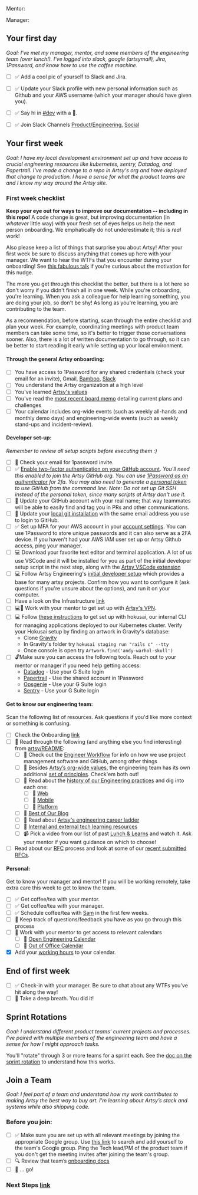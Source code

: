 Mentor:

Manager:

## Your first day

_Goal: I've met my manager, mentor, and some members of the engineering team
(over lunch!). I've logged into slack, google (artsymail), Jira, 1Password, and
know how to use the coffee machine._

- [ ] ✅ Add a cool pic of yourself to Slack and Jira.
- [ ] ✅ Update your Slack profile with new personal information such as Github and your AWS username (which your manager should have given you).
- [ ] ✅ Say hi in [#dev](https://artsy.slack.com/messages/dev) with a :wave:.
- [ ] ✅ Join Slack Channels [Product/Engineering](https://github.com/artsy/README/blob/main/culture/slack.md),  [Social](www.notion.so/18b56c8d7eb744e08f2f5a4073095d04?v=58f38ea64f494b83817b94b802fb0230)


## Your first week

_Goal: I have my local development environment set up and have access to crucial
engineering resources like kubernetes, sentry, Datadog, and Papertrail. I've
made a change to a repo in Artsy's org and have deployed that change to
production. I have a sense for what the product teams are and I know my way
around the Artsy site._

### First week checklist

**Keep your eye out for ways to improve our documentation -- including in this
repo!** A code change is great, but improving documentation (in _whatever_
little way) with your fresh set of eyes helps us help the next person
onboarding. We emphatically do not underestimate it; this is _real_ work!

Also please keep a list of things that surprise you about Artsy! After your
first week be sure to discuss anything that comes up here with your manager. We
want to hear the WTFs that you encounter during your onboarding! See [this
fabulous talk](https://www.youtube.com/watch?v=8bxZuzDKoI0) if you're curious
about the motivation for this nudge.

The more you get through this checklist the better, but there is a lot here so
don't worry if you didn't finish all in one week. While you're onboarding,
you're learning. When you ask a colleague for help learning something, you are
doing your job, so don't be shy! As long as you're learning, you are
contributing to the team.

As a recommendation, before starting, scan through the entire checklist and plan
your week. For example, coordinating meetings with product team members can take
some time, so it's better to trigger those conversations sooner. Also, there is
a lot of written documentation to go through, so it can be better to start
reading it early while setting up your local environment.

#### Through the general Artsy onboarding:

- [ ] You have access to 1Password for any shared credentials (check your email for an invite), Gmail, [Bamboo](https://artsy.bamboohr.com/), [Slack](https://artsy.slack.com)
- [ ] You understand the Artsy organization at a high level
- [ ] You've learned [Artsy's values](https://www.notion.so/artsy/Artsy-Values-Behaviors-42a6905b3b4c44e097f860d3e847cc16)
- [ ] You've read the [most recent board memo](https://www.notion.so/artsy/Artsy-Strategy-OKRs-Homepage-0bdefa3cf1d243b28d047bf1353695b4#abfea49090524a7da6288584d5254390) detailing current plans and challenges
- [ ] Your calendar includes org-wide events (such as weekly all-hands and monthly demo days) and engineering-wide events (such as weekly stand-ups and incident-review).

#### Developer set-up:

_Remember to review *all* setup scripts before executing them :)_

- [ ] 📧 Check your email for 1password invite.
- [ ] ✅ [Enable two-factor authentication on your GitHub account](https://help.github.com/articles/securing-your-account-with-two-factor-authentication-2fa/). _You'll need this enabled to join the Artsy GitHub org. You can use [1Password as an authenticator](https://support.1password.com/one-time-passwords/) for 2fa. You may also need to generate a [personal token](https://docs.github.com/en/github/authenticating-to-github/keeping-your-account-and-data-secure/creating-a-personal-access-token#using-a-[…]and-line) to use GitHub from the command line. Note: Do not set up Git SSH instead of the personal token, since many scripts at Artsy don't use it._
- [ ] 👤 Update your GitHub account with your real name; that way teammates will be able to easily find and tag you in PRs and other communications.
- [ ] 👤 Update your [local git installation](https://docs.github.com/en/github/setting-up-and-managing-your-github-user-account/managing-email-preferences/setting-your-commit-email-address#setting-your-commit-email-address-in-git) with the same email address you use to login to GitHub.
- [ ] ✅ Set up MFA for your AWS account in your [account settings](https://console.aws.amazon.com/iam/home?region=us-east-1#/security_credentials). You can use 1Password to store unique passwords and it can also serve as a 2FA device. If you haven't had your AWS IAM user set up or Artsy Github access, ping your manager.
- [ ] 💻 Download your favorite text editor and terminal application. A lot of us use VSCode and it will be installed for you as part of the initial developer setup script in the next step, along with the [Artsy VSCode extension](https://marketplace.visualstudio.com/items?itemName=Artsy.artsy-studio-extension-pack)
- [ ] 💻 Follow Artsy Engineering's [initial developer setup](https://github.com/artsy/potential/blob/main/scripts/setup)
      which provides a base for many artsy projects. Confirm how you want to configure it (ask questions if you're
      unsure about the options), and run it on your computer.
- [ ] Have a look on the Infrastructure [link](https://github.com/artsy/infrastructure/blob/master/README.md)      
- [ ] 💻👯 Work with your mentor to get set up with [Artsy's VPN](https://github.com/patrinoua/artsy/blob/main/vpn.md).
- [ ] 💻 Follow [these instructions](https://github.com/artsy/README/blob/main/playbooks/hokusai.md#setup) to get set up with hokusai, our internal CLI for managing applications deployed to our Kubernetes cluster. Verify your Hokusai setup by finding an artwork in Gravity's database:
  - Clone [Gravity](https://github.com/artsy/gravity)
  - In Gravity's folder try `hokusai staging run "rails c" --tty`
  - Once console is open try `Artwork.find('andy-warhol-skull')`
- [ ] 🔓Make sure you can access the following tools. Reach out to your mentor or manager if you need help getting access:
  - [Datadog](https://www.artsy.net/datadog) - Use your G Suite login
  - [Papertrail](https://papertrailapp.com/) - Use the shared account in 1Password
  - [Opsgenie](https://artsy.app.opsgenie.com/) - Use your G Suite login
  - [Sentry](https://sentry.io/organizations/artsynet) - Use your G Suite login



#### Get to know our engineering team:

Scan the following list of resources. Ask questions if you'd like more context
or something is confusing.
- [ ] Check the Onboarding [link](https://github.com/artsy/README/tree/main/onboarding#onboarding)
- [ ] 📖 Read through the following (and anything else you find interesting) from
      [artsy/README](https://github.com/artsy/README):
  - [ ] 📖 Check out the
        [Engineer Workflow](https://github.com/artsy/README/blob/main/playbooks/engineer-workflow.md) for info on how we use project management software and GitHub, among other things
  - [ ] 📖 Besides
        [Artsy’s org-wide values](https://www.notion.so/artsy/Artsy-Values-Behaviors-42a6905b3b4c44e097f860d3e847cc16), the engineering team has its own additional
        [set of principles](https://github.com/artsy/README/blob/main/culture/engineering-principles.md). Check'em both out!
  - [ ] 📖 Read about the [history of our Engineering practices](https://github.com/artsy/README/blob/main/practices/history.md#readme) and dig into each one:
    - [ ] 📖 [Web](https://github.com/artsy/README/blob/main/practices/web.md)
    - [ ] 📖 [Mobile](https://github.com/artsy/README/blob/main/practices/mobile.md)
    - [ ] 📖 [Platform](https://github.com/artsy/README/blob/main/practices/platform.md)
  - [ ] 📖 [Best of Our Blog](https://github.com/artsy/README/blob/main/resources/blog.md)
  - [ ] 📖 Read about [Artsy's engineering career ladder](https://github.com/artsy/README/blob/main/careers/ladder.md)
  - [ ] 📖 [Internal and external tech learning resources](https://github.com/artsy/README/blob/main/resources/tech-learning.md)
  - [ ] 📹 Pick a video from our list of past [Lunch & Learns](https://github.com/artsy/README/blob/main/resources/lnl.md) and watch it. Ask your mentor if you want guidance on which to choose!
- [ ] Read about our [RFC](https://artsy.github.io/blog/2019/04/11/on-an-rfcs-process/) process and look at some of our [recent submitted RFCs](https://github.com/artsy/potential/issues?utf8=%E2%9C%93&q=is%3Aopen%2Cclosed+is%3Aissue+label%3ARFC+).

#### Personal:

Get to know your manager and mentor! If you will be working remotely, take extra
care this week to get to know the team.

- [ ] ✅ Get coffee/tea with your mentor.
- [ ] ✅ Get coffee/tea with your manager.
- [ ] ✅ Schedule coffee/tea with [Sam](mailto:samuel.rozenberg@artsymail.com) in the first few weeks.
- [ ] 📝 Keep track of questions/feedback you have as you go through this process
- [ ] 👯 Work with your mentor to get access to relevant calendars
  - [ ] 📅 [Open Engineering Calendar](https://calendar.google.com/calendar/embed?src=artsymail.com_g81io4a98ddvn1ih1a3lm2ocd4%40group.calendar.google.com&ctz=America%2FNew_York)
  - [ ] 📅 [Out of Office Calendar](https://calendar.google.com/calendar/embed?src=artsymail.com_4l9b71vlvtn9nanc465efqlp80%40group.calendar.google.com&ctz=America%2FNew_York)
- [x] Add your [working hours](https://support.google.com/calendar/answer/7638168?co=GENIE.Platform%3DDesktop&hl=en&oco=0) to your calendar.

## End of first week

- [ ] ✅ Check-in with your manager. Be sure to chat about any WTFs you've hit
  along the way!
- [ ] 💆 Take a deep breath. You did it!

## Sprint Rotations

_Goal: I understand different product teams' current projects and processes.
I've paired with multiple members of the engineering team and have a sense for
how I might approach tasks._

You'll "rotate" through 3 or more teams for a sprint each. See the [doc on the
sprint
rotation](https://github.com/artsy/README/blob/main/onboarding/sprint-rotation.md)
to understand how this works.

## Join a Team

_Goal: I feel part of a team and understand how my work contributes to making
Artsy the best way to buy art. I'm
learning about Artsy’s stack and systems while also shipping code._

### Before you join:

- [ ] ✅ Make sure you are set up with all relevant meetings by joining the appropriate Google group. Use [this link](https://groups.google.com/all-groups) to search and add yourself to the team's Google group. Ping the Tech lead/PM of the product team if you don't get the meeting invites after joining the team's group.
- [ ] 🔍 Review that team’s [onboarding docs](https://www.notion.so/artsy/Product-470238180cf94c87906ef1d3ee259e05)
- [ ] 🚀 … go!

### Next Steps [link](https://github.com/patrinoua/artsy/blob/main/more_onboarding.md)
